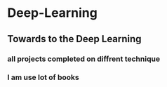 # Deep-Learning
## Towards to the  Deep Learning
### all projects completed on diffrent technique
### I am use lot of books 
